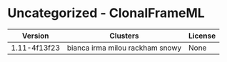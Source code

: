 # Uncategorized - ClonalFrameML







| Version | Clusters | License |
| ------- | -------- | ------- |
| 1.11-4f13f23 | bianca irma milou rackham snowy | None |
